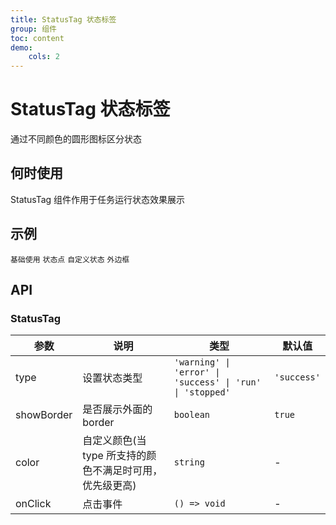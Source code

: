 ```yaml
---
title: StatusTag 状态标签
group: 组件
toc: content
demo:
    cols: 2
---
```


# StatusTag 状态标签

通过不同颜色的圆形图标区分状态

## 何时使用

StatusTag 组件作用于任务运行状态效果展示

## 示例

<code src="./demos/basic.tsx" description="内置五种不同的 `type` ">基础使用</code>
<code src="./demos/status.tsx" description="用于表示状态的小圆点">状态点</code>
<code src="./demos/colorful.tsx" description="我们添加了多种预设色彩的状态样式，用作不同场景使用。如果预设值不能满足你的需求，可以设置为具体的色值">自定义状态</code>
<code src="./demos/border.tsx" description="通过设置 `showBorder={false}` 可以隐藏外边框，默认为存在外边框">外边框</code>

## API

### StatusTag

| 参数       | 说明                                                     | 类型                                                      | 默认值      |
| ---------- | -------------------------------------------------------- | --------------------------------------------------------- | ----------- |
| type       | 设置状态类型                                             | `'warning' \| 'error' \| 'success' \| 'run' \| 'stopped'` | `'success'` |
| showBorder | 是否展示外面的 border                                    | `boolean`                                                 | `true`      |
| color      | 自定义颜色(当 type 所支持的颜色不满足时可用，优先级更高) | `string`                                                  | -           |
| onClick    | 点击事件                                                 | `() => void`                                              | -           |
